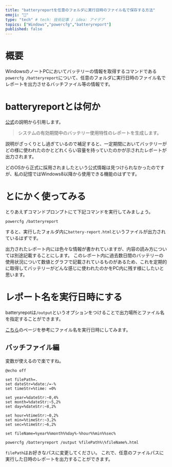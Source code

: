 ```yaml
---
title: "batteryreportを任意のフォルダに実行日時のファイル名で保存する方法"
emoji: "🔋"
type: "tech" # tech: 技術記事 / idea: アイデア
topics: ["Windows","powercfg","batteryreport"]
published: false
---
```


# 概要

WindowsのノートPCにおいてバッテリーの情報を取得するコマンドである`powercfg /batteryreport`について、任意のフォルダに実行日時のファイル名でレポートを出力させるバッチファイル等の情報です。

# batteryreportとは何か

[公式](https://docs.microsoft.com/ja-jp/windows-hardware/design/device-experiences/powercfg-command-line-options#option_batteryreport)の説明から引用します。
> システムの有効期間中のバッテリー使用特性のレポートを生成します。

説明がざっくりとし過ぎているので補足すると、一定期間においてバッテリーがどの様に使われたのかとどれくらい容量を持っていたのかが示されたレポートが出力されます。

どのOSから正式に採用されましたという公式情報は見つけられなかったのですが、私の記憶ではWindows8以降から使用できる機能のはずです。

# とにかく使ってみる

とりあえずコマンドプロンプトにて下記コマンドを実行してみましょう。

```
powercfg /batteryreport
```

すると、実行したフォルダ内に`battery-report.html`というファイルが出力されているはずです。

出力されたレポート内には色々な情報が書かれていますが、内容の読み方については別途記載することにします。
このレポート内に過去数日間のバッテリーの使用状況について数値とグラフで記載されているものがあるため、これを定期的に取得してバッテリーがどんな感じに使われたのかをPC内に残す様にしたいと思います。

# レポート名を実行日時にする

batteryrepotは`/output`というオプションをつけることで出力場所とファイル名を指定することができます。

[こちら](https://tipstour.net/command/8253)のページを参考にファイル名を実行日時にしてみます。

## バッチファイル編

変数が使えるので楽ですね。

```batch
@echo off

set filePath=.
set dateStr=%date:/=-%
set timeStr=%time: =0%

set year=%dateStr:~0,4%
set month=%dateStr:~5,2%
set day=%dateStr:~8,2%

set hour=%timeStr:~0,2%
set min=%timeStr:~3,2%
set sec=%timeStr:~6,2%

set fileName=%year%%month%%day%-%hour%%min%%sec%

powercfg /batteryreport /output %filePath%\%fileName%.html
```

`filePath`はお好きなパスに変更してください。
これで、任意のファイルパスに実行した日時のレポートを出力することができます。
